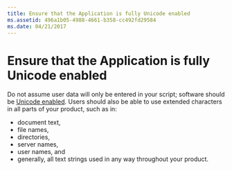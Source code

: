 ```yaml
---
title: Ensure that the Application is fully Unicode enabled
ms.assetid: 496a1b05-4988-4661-b358-cc492fd29584
ms.date: 04/21/2017
---
```

# Ensure that the Application is fully Unicode enabled

Do not assume user data will only be entered in your script; software should be [Unicode enabled](../encoding/encoding-overview.md). Users should also be able to use extended characters in all parts of your product, such as in:

-   document text,
-   file names,
-   directories,
-   server names,
-   user names, and
-   generally, all text strings used in any way throughout your product.